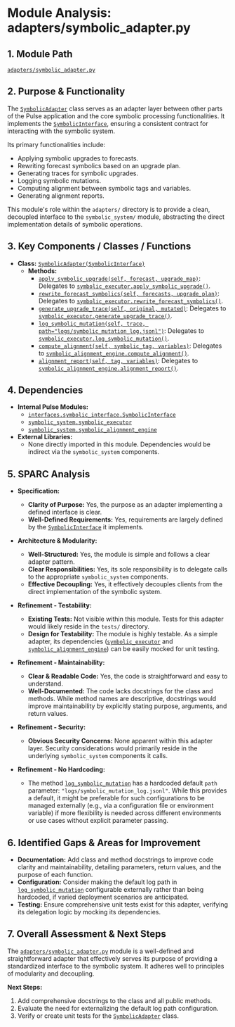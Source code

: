 # Module Analysis: adapters/symbolic_adapter.py

## 1. Module Path

[`adapters/symbolic_adapter.py`](adapters/symbolic_adapter.py:1)

## 2. Purpose & Functionality

The [`SymbolicAdapter`](adapters/symbolic_adapter.py:4) class serves as an adapter layer between other parts of the Pulse application and the core symbolic processing functionalities. It implements the [`SymbolicInterface`](interfaces/symbolic_interface.py:1), ensuring a consistent contract for interacting with the symbolic system.

Its primary functionalities include:
*   Applying symbolic upgrades to forecasts.
*   Rewriting forecast symbolics based on an upgrade plan.
*   Generating traces for symbolic upgrades.
*   Logging symbolic mutations.
*   Computing alignment between symbolic tags and variables.
*   Generating alignment reports.

This module's role within the `adapters/` directory is to provide a clean, decoupled interface to the `symbolic_system/` module, abstracting the direct implementation details of symbolic operations.

## 3. Key Components / Classes / Functions

*   **Class:** [`SymbolicAdapter(SymbolicInterface)`](adapters/symbolic_adapter.py:4)
    *   **Methods:**
        *   [`apply_symbolic_upgrade(self, forecast, upgrade_map)`](adapters/symbolic_adapter.py:5): Delegates to [`symbolic_executor.apply_symbolic_upgrade()`](symbolic_system/symbolic_executor.py:1).
        *   [`rewrite_forecast_symbolics(self, forecasts, upgrade_plan)`](adapters/symbolic_adapter.py:8): Delegates to [`symbolic_executor.rewrite_forecast_symbolics()`](symbolic_system/symbolic_executor.py:1).
        *   [`generate_upgrade_trace(self, original, mutated)`](adapters/symbolic_adapter.py:11): Delegates to [`symbolic_executor.generate_upgrade_trace()`](symbolic_system/symbolic_executor.py:1).
        *   [`log_symbolic_mutation(self, trace, path="logs/symbolic_mutation_log.jsonl")`](adapters/symbolic_adapter.py:14): Delegates to [`symbolic_executor.log_symbolic_mutation()`](symbolic_system/symbolic_executor.py:1).
        *   [`compute_alignment(self, symbolic_tag, variables)`](adapters/symbolic_adapter.py:17): Delegates to [`symbolic_alignment_engine.compute_alignment()`](symbolic_system/symbolic_alignment_engine.py:1).
        *   [`alignment_report(self, tag, variables)`](adapters/symbolic_adapter.py:20): Delegates to [`symbolic_alignment_engine.alignment_report()`](symbolic_system/symbolic_alignment_engine.py:1).

## 4. Dependencies

*   **Internal Pulse Modules:**
    *   [`interfaces.symbolic_interface.SymbolicInterface`](interfaces/symbolic_interface.py:1)
    *   [`symbolic_system.symbolic_executor`](symbolic_system/symbolic_executor.py:1)
    *   [`symbolic_system.symbolic_alignment_engine`](symbolic_system/symbolic_alignment_engine.py:1)
*   **External Libraries:**
    *   None directly imported in this module. Dependencies would be indirect via the `symbolic_system` components.

## 5. SPARC Analysis

*   **Specification:**
    *   **Clarity of Purpose:** Yes, the purpose as an adapter implementing a defined interface is clear.
    *   **Well-Defined Requirements:** Yes, requirements are largely defined by the [`SymbolicInterface`](interfaces/symbolic_interface.py:1) it implements.

*   **Architecture & Modularity:**
    *   **Well-Structured:** Yes, the module is simple and follows a clear adapter pattern.
    *   **Clear Responsibilities:** Yes, its sole responsibility is to delegate calls to the appropriate `symbolic_system` components.
    *   **Effective Decoupling:** Yes, it effectively decouples clients from the direct implementation of the symbolic system.

*   **Refinement - Testability:**
    *   **Existing Tests:** Not visible within this module. Tests for this adapter would likely reside in the `tests/` directory.
    *   **Design for Testability:** The module is highly testable. As a simple adapter, its dependencies ([`symbolic_executor`](symbolic_system/symbolic_executor.py:1) and [`symbolic_alignment_engine`](symbolic_system/symbolic_alignment_engine.py:1)) can be easily mocked for unit testing.

*   **Refinement - Maintainability:**
    *   **Clear & Readable Code:** Yes, the code is straightforward and easy to understand.
    *   **Well-Documented:** The code lacks docstrings for the class and methods. While method names are descriptive, docstrings would improve maintainability by explicitly stating purpose, arguments, and return values.

*   **Refinement - Security:**
    *   **Obvious Security Concerns:** None apparent within this adapter layer. Security considerations would primarily reside in the underlying `symbolic_system` components it calls.

*   **Refinement - No Hardcoding:**
    *   The method [`log_symbolic_mutation`](adapters/symbolic_adapter.py:14) has a hardcoded default `path` parameter: `"logs/symbolic_mutation_log.jsonl"`. While this provides a default, it might be preferable for such configurations to be managed externally (e.g., via a configuration file or environment variable) if more flexibility is needed across different environments or use cases without explicit parameter passing.

## 6. Identified Gaps & Areas for Improvement

*   **Documentation:** Add class and method docstrings to improve code clarity and maintainability, detailing parameters, return values, and the purpose of each function.
*   **Configuration:** Consider making the default log path in [`log_symbolic_mutation`](adapters/symbolic_adapter.py:14) configurable externally rather than being hardcoded, if varied deployment scenarios are anticipated.
*   **Testing:** Ensure comprehensive unit tests exist for this adapter, verifying its delegation logic by mocking its dependencies.

## 7. Overall Assessment & Next Steps

The [`adapters/symbolic_adapter.py`](adapters/symbolic_adapter.py:1) module is a well-defined and straightforward adapter that effectively serves its purpose of providing a standardized interface to the symbolic system. It adheres well to principles of modularity and decoupling.

**Next Steps:**
1.  Add comprehensive docstrings to the class and all public methods.
2.  Evaluate the need for externalizing the default log path configuration.
3.  Verify or create unit tests for the [`SymbolicAdapter`](adapters/symbolic_adapter.py:4) class.